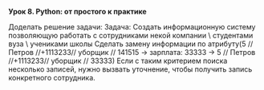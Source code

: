 **Урок 8. Python: от простого к практике**

Доделать решение задачи: Задача: Создать информационную систему позволяющую работать с сотрудниками некой компании \ студентами вуза \ учениками школы
Сделать замену информации по атрибуту(5 // Петров //+1113233// уборщик // 141515 -> зарплата: 33333 -> 5 // Петров //+1113233// уборщик // 33333)
Если с таким критерием поиска несколько записей, нужно вызвать уточнение, чтобы получить запись конкретного сотрудника.